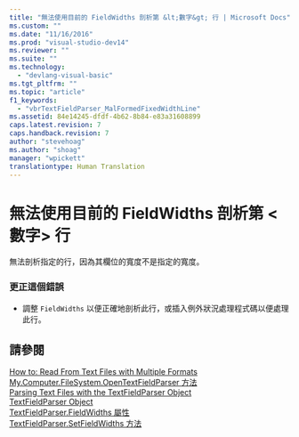 ```yaml
---
title: "無法使用目前的 FieldWidths 剖析第 &lt;數字&gt; 行 | Microsoft Docs"
ms.custom: ""
ms.date: "11/16/2016"
ms.prod: "visual-studio-dev14"
ms.reviewer: ""
ms.suite: ""
ms.technology: 
  - "devlang-visual-basic"
ms.tgt_pltfrm: ""
ms.topic: "article"
f1_keywords: 
  - "vbrTextFieldParser_MalFormedFixedWidthLine"
ms.assetid: 84e14245-dfdf-4b62-8b84-e83a31608899
caps.latest.revision: 7
caps.handback.revision: 7
author: "stevehoag"
ms.author: "shoag"
manager: "wpickett"
translationtype: Human Translation
---
```

# 無法使用目前的 FieldWidths 剖析第 &lt;數字&gt; 行
無法剖析指定的行，因為其欄位的寬度不是指定的寬度。  
  
### 更正這個錯誤  
  
-   調整 `FieldWidths` 以便正確地剖析此行，或插入例外狀況處理程式碼以便處理此行。  
  
## 請參閱  
 [How to: Read From Text Files with Multiple Formats](../../visual-basic/developing-apps/programming/drives-directories-files/how-to-read-from-text-files-with-multiple-formats.md)   
 [My.Computer.FileSystem.OpenTextFieldParser 方法](http://msdn.microsoft.com/zh-tw/e5869f85-c078-485f-8323-8dc716494546)   
 [Parsing Text Files with the TextFieldParser Object](../../visual-basic/developing-apps/programming/drives-directories-files/parsing-text-files-with-the-textfieldparser-object.md)   
 [TextFieldParser Object](../../visual-basic/language-reference/objects/textfieldparser-object.md)   
 [TextFieldParser.FieldWidths 屬性](http://msdn.microsoft.com/zh-tw/c6985360-60c6-494e-89e7-43b6b73f2597)   
 [TextFieldParser.SetFieldWidths 方法](http://msdn.microsoft.com/zh-tw/958fed9f-e0f3-4fc5-83b4-386156bdf036)